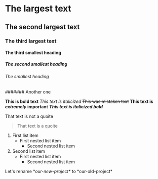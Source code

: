 # The largest text
## The second largest text
### The third largest text
#### The third smallest heading
##### The second smallest heading
###### The smallest heading
####### Another one

**This is bold text**
*This text is italicized*
~~This was mistaken text~~
**This text is _extremely_ important**
***This text is italicized bold***

That text is not a quoite
> That text is a quoite

1. First list item
   - First nested list item
     - Second nested list item
2. Second list item
   - First nested list item
     - Second nested list item

Let's rename \**our-new-project\** to \*our-old-project\*

